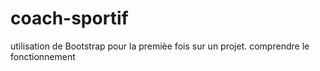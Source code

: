 # coach-sportif
utilisation de Bootstrap pour la premièe fois sur un projet.
comprendre le fonctionnement
